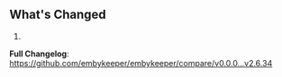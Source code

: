 ## What's Changed

1.

**Full Changelog**: https://github.com/embykeeper/embykeeper/compare/v0.0.0...v2.6.34
